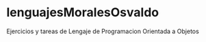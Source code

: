 lenguajesMoralesOsvaldo
=======================

Ejercicios y tareas de Lengaje de Programacion Orientada a Objetos
